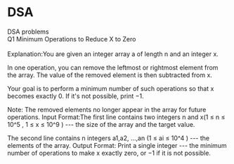 # DSA
DSA problems
<br>
Q1 Minimum Operations to Reduce X to Zero
<br>
<br>
Explanation:You are given an integer array a of length n and an integer x.

In one operation, you can remove the leftmost or rightmost element from the array. The value of the removed element is then subtracted from x.

Your goal is to perform a minimum number of such operations so that x becomes exactly 0. If it's not possible, print −1.

Note: The removed elements no longer appear in the array for future operations.
Input Format:The first line contains two integers n and x(1 ≤ n ≤ 10^5 , 1 ≤ x ≤ 10^9 ) --- the size of the array and the target value.

The second line contains n integers a1,a2, …,an (1 ≤ ai ≤ 10^4 ) --- the elements of the array.
Output Format: Print a single integer --- the minimum number of operations to make x exactly zero, or −1
if it is not possible.
